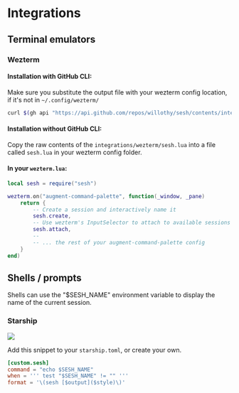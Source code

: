 # Integrations

## Terminal emulators

### Wezterm

#### Installation with GitHub CLI:

Make sure you substitute the output file with your wezterm config location, if it's not in `~/.config/wezterm/`

```sh
curl $(gh api "https://api.github.com/repos/willothy/sesh/contents/integrations/wezterm/sesh.lua" --jq .download_url) -o ~/.config/wezterm/sesh.lua
```

#### Installation without GitHub CLI:

Copy the raw contents of the `integrations/wezterm/sesh.lua` into a file called `sesh.lua` in your wezterm config folder.

#### In your `wezterm.lua`:

```lua
local sesh = require("sesh")

wezterm.on("augment-command-palette", function(_window, _pane)
    return {
        -- Create a session and interactively name it
        sesh.create,
        -- Use wezterm's InputSelector to attach to available sessions
        sesh.attach,
        --
        -- ... the rest of your augment-command-palette config
    }
end)
```

## Shells / prompts

Shells can use the "$SESH_NAME" environment variable to display the name of the current session.

### Starship

<img src="https://user-images.githubusercontent.com/38540736/234249256-cbb399aa-683b-48af-85a3-70206347a4f7.png" />

Add this snippet to your `starship.toml`, or create your own.

```toml
[custom.sesh]
command = "echo $SESH_NAME"
when = ''' test "$SESH_NAME" != "" '''
format = '\(sesh [$output]($style)\)'
```

